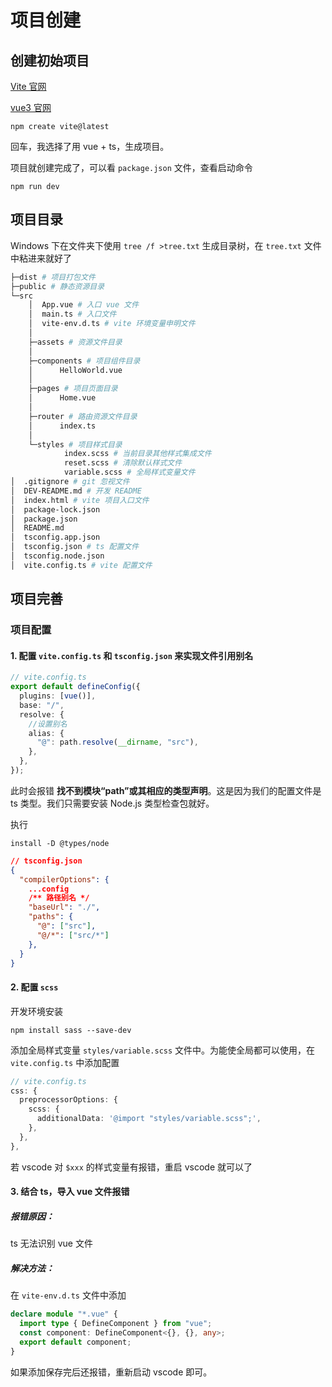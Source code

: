 # 项目创建

## 创建初始项目

[Vite 官网](https://cn.vitejs.dev/guide/)

[vue3 官网](https://cn.vuejs.org/guide/introduction.html)

```
npm create vite@latest
```

回车，我选择了用 vue + ts，生成项目。

项目就创建完成了，可以看 `package.json` 文件，查看启动命令

```
npm run dev
```

## 项目目录

Windows 下在文件夹下使用 `tree /f >tree.txt` 生成目录树，在 `tree.txt` 文件中粘进来就好了

```bash
├─dist # 项目打包文件
├─public # 静态资源目录
└─src
    │  App.vue # 入口 vue 文件
    │  main.ts # 入口文件
    │  vite-env.d.ts # vite 环境变量申明文件
    │
    ├─assets # 资源文件目录
    │
    ├─components # 项目组件目录
    │      HelloWorld.vue
    │
    ├─pages # 项目页面目录
    │      Home.vue
    │
    ├─router # 路由资源文件目录
    │      index.ts
    │
    └─styles # 项目样式目录
            index.scss # 当前目录其他样式集成文件
            reset.scss # 清除默认样式文件
            variable.scss # 全局样式变量文件
│  .gitignore # git 忽视文件
│  DEV-README.md # 开发 README
│  index.html # vite 项目入口文件
│  package-lock.json
│  package.json
│  README.md
│  tsconfig.app.json
│  tsconfig.json # ts 配置文件
│  tsconfig.node.json
│  vite.config.ts # vite 配置文件
```

## 项目完善

### 项目配置

#### 1. 配置 `vite.config.ts` 和 `tsconfig.json` 来实现文件引用别名

```ts
// vite.config.ts
export default defineConfig({
  plugins: [vue()],
  base: "/",
  resolve: {
    //设置别名
    alias: {
      "@": path.resolve(__dirname, "src"),
    },
  },
});
```

此时会报错 **找不到模块“path”或其相应的类型声明**。这是因为我们的配置文件是 ts 类型。我们只需要安装 Node.js 类型检查包就好。

执行

```
install -D @types/node
```

```json
// tsconfig.json
{
  "compilerOptions": {
    ...config
    /** 路径别名 */
    "baseUrl": "./",
    "paths": {
      "@": ["src"],
      "@/*": ["src/*"]
    },
  }
}
```

#### 2. 配置 `scss`

开发环境安装

```
npm install sass --save-dev
```

添加全局样式变量 `styles/variable.scss` 文件中。为能使全局都可以使用，在 `vite.config.ts` 中添加配置

```ts
// vite.config.ts
css: {
  preprocessorOptions: {
    scss: {
      additionalData: '@import "styles/variable.scss";',
    },
  },
},
```

若 vscode 对 `$xxx` 的样式变量有报错，重启 vscode 就可以了

#### 3. 结合 ts，导入 vue 文件报错

##### 报错原因：

ts 无法识别 vue 文件

##### 解决方法：

在 `vite-env.d.ts` 文件中添加

```ts
declare module "*.vue" {
  import type { DefineComponent } from "vue";
  const component: DefineComponent<{}, {}, any>;
  export default component;
}
```

如果添加保存完后还报错，重新启动 vscode 即可。